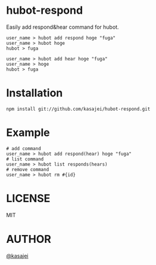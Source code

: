 # hubot-respond

Easily add respond&hear command for hubot.

```
user_name > hubot add respond hoge "fuga"
user_name > hubot hoge
hubot > fuga
```

```
user_name > hubot add hear hoge "fuga"
user_name > hoge
hubot > fuga
```

# Installation

```
npm install git://github.com/kasajei/hubot-respond.git
```

# Example

```
# add command
user_name > hubot add respond(hear) hoge "fuga"
# list command
user_name > hubot list responds(hears)
# remove command
user_name > hubot rm #{id}
```

# LICENSE
MIT

# AUTHOR
[@kasajei](http://twitter.com/kasajei)